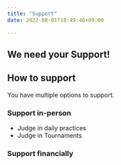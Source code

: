 ```yaml
---
title: "Support"
date: 2022-08-01T18:49:46+09:00

---
```


## We need your Support!




## How to support
You have multiple options to support. 
### Support in-person
- Judge in daily practices
- Judge in Tournaments
### Support financially


